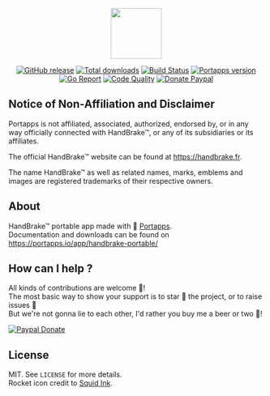<p align="center"><a href="https://portapps.io/app/handbrake-portable/" target="_blank"><img width="100" src="https://github.com/portapps/handbrake-portable/blob/master/res/papp.png"></a></p>

<p align="center">
  <a href="https://portapps.io/app/handbrake-portable/#download"><img src="https://img.shields.io/github/release/portapps/handbrake-portable.svg?style=flat-square" alt="GitHub release"></a>
  <a href="https://portapps.io/app/handbrake-portable/#download"><img src="https://img.shields.io/github/downloads/portapps/handbrake-portable/total.svg?style=flat-square" alt="Total downloads"></a>
  <a href="https://travis-ci.com/portapps/handbrake-portable"><img src="https://img.shields.io/travis/com/portapps/handbrake-portable/master.svg?style=flat-square" alt="Build Status"></a>
  <a href="https://github.com/portapps/portapps"><img src="https://img.shields.io/badge/portapps-1.23.0-479fdb.svg?style=flat-square" alt="Portapps version"></a>
  <a href="https://goreportcard.com/report/github.com/portapps/handbrake-portable"><img src="https://goreportcard.com/badge/github.com/portapps/handbrake-portable?style=flat-square" alt="Go Report"></a>
  <a href="https://www.codacy.com/app/portapps/handbrake-portable"><img src="https://img.shields.io/codacy/grade/ed1274db38464b82adc4261d1b1a006b.svg?style=flat-square" alt="Code Quality"></a>
  <a href="https://www.paypal.com/cgi-bin/webscr?cmd=_s-xclick&hosted_button_id=WQD7AQGPDEPSG"><img src="https://img.shields.io/badge/donate-paypal-7057ff.svg?style=flat-square" alt="Donate Paypal"></a>
</p>

## Notice of Non-Affiliation and Disclaimer

Portapps is not affiliated, associated, authorized, endorsed by, or in any way officially connected with HandBrake™, or any of its subsidiaries or its affiliates.

The official HandBrake™ website can be found at https://handbrake.fr.

The name HandBrake™ as well as related names, marks, emblems and images are registered trademarks of their respective owners.

## About

HandBrake™ portable app made with 🚀 [Portapps](https://portapps.io).<br />
Documentation and downloads can be found on https://portapps.io/app/handbrake-portable/

## How can I help ?

All kinds of contributions are welcome :raised_hands:!<br />
The most basic way to show your support is to star :star2: the project, or to raise issues :speech_balloon:<br />
But we're not gonna lie to each other, I'd rather you buy me a beer or two :beers:!

[![Paypal Donate](https://portapps.io/img/paypal-donate.png)](https://www.paypal.com/cgi-bin/webscr?cmd=_s-xclick&hosted_button_id=WQD7AQGPDEPSG)

## License

MIT. See `LICENSE` for more details.<br />
Rocket icon credit to [Squid Ink](http://thesquid.ink).
